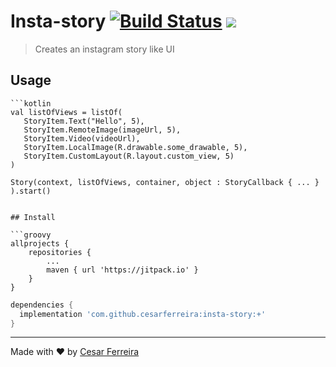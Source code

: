 # Insta-story [![Build Status](https://travis-ci.org/cesarferreira/insta-story.svg?branch=master)](https://travis-ci.org/cesarferreira/insta-story) [![](https://jitpack.io/v/cesarferreira/insta-story.svg)](https://jitpack.io/#cesarferreira/insta-story)


> Creates an instagram story like UI 

## Usage

	```kotlin
    val listOfViews = listOf(
       StoryItem.Text("Hello", 5),
       StoryItem.RemoteImage(imageUrl, 5),
       StoryItem.Video(videoUrl),
       StoryItem.LocalImage(R.drawable.some_drawable, 5),
       StoryItem.CustomLayout(R.layout.custom_view, 5)
    )

    Story(context, listOfViews, container, object : StoryCallback { ... } ).start()
```

## Install

```groovy
allprojects {
    repositories {
        ...
        maven { url 'https://jitpack.io' }
    }
}
```

```groovy
dependencies {
  implementation 'com.github.cesarferreira:insta-story:+'
}
```

---------------------

Made with ♥ by [Cesar Ferreira](http://cesarferreira.com)

